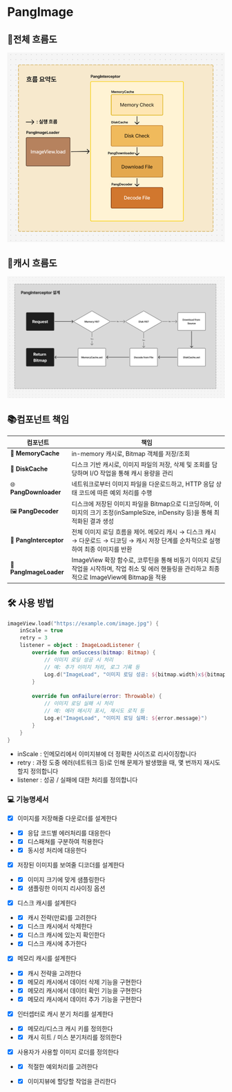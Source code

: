 
# PangImage
  

## 🚀전체 흐름도
![라이브러리 플로우](./images/library-flow.png)
  

## 🔁캐시 흐름도
![캐시 플로우](./images/cache-flow.png)
  
  

## 📚컴포넌트 책임
| 컴포넌트 | 책임 |
| --- | --- |
| 🧠 **MemoryCache** | in-memory 캐시로, Bitmap 객체를 저장/조회 |
| 💾 **DiskCache** | 디스크 기반 캐시로, 이미지 파일의 저장, 삭제 및 조회를 담당하며 I/O 작업을 통해 캐시 용량을 관리 |
| 🌐 **PangDownloader** | 네트워크로부터 이미지 파일을 다운로드하고, HTTP 응답 상태 코드에 따른 예외 처리를 수행 |
| 🖼 **PangDecoder** | 디스크에 저장된 이미지 파일을 Bitmap으로 디코딩하며, 이미지의 크기 조정(inSampleSize, inDensity 등)을 통해 최적화된 결과 생성 |
| 🔁 **PangInterceptor** | 전체 이미지 로딩 흐름을 제어. 메모리 캐시 → 디스크 캐시 → 다운로드 → 디코딩 → 캐시 저장 단계를 순차적으로 실행하여 최종 이미지를 반환 |
| 📲 **PangImageLoader** | ImageView 확장 함수로, 코루틴을 통해 비동기 이미지 로딩 작업을 시작하며, 작업 취소 및 에러 핸들링을 관리하고 최종적으로 ImageView에 Bitmap을 적용 |
  
  

## 🛠️ 사용 방법
```kotlin
imageView.load("https://example.com/image.jpg") {
    inScale = true
    retry = 3
    listener = object : ImageLoadListener {
        override fun onSuccess(bitmap: Bitmap) {
            // 이미지 로딩 성공 시 처리
            // 예: 추가 이미지 처리, 로그 기록 등
            Log.d("ImageLoad", "이미지 로딩 성공: ${bitmap.width}x${bitmap.height}")
        }

        override fun onFailure(error: Throwable) {
            // 이미지 로딩 실패 시 처리
            // 예: 에러 메시지 표시, 재시도 로직 등
            Log.e("ImageLoad", "이미지 로딩 실패: ${error.message}")
        }
    }
}
```

- inScale : 인메모리에서 이미지뷰에 더 정확한 사이즈로 리사이징합니다
- retry : 과정 도중 에러(네트워크 등)로 인해 문제가 발생했을 때, 몇 번까지 재시도할지 정의합니다
- listener : 성공 / 실패에 대한 처리를 정의합니다
  

### 💻 기능명세서

- [x] 이미지를 저장해줄 다운로더를 설계한다
- - [x] 응답 코드별 에러처리를 대응한다
- - [x] 디스패쳐를 구분하여 적용한다
- - [x] 동시성 처리에 대응한다
- [x] 저장된 이미지를 보여줄 디코더를 설계한다
- - [x] 이미지 크기에 맞게 샘플링한다
- - [x] 샘플링한 이미지 리사이징 옵션
- [x] 디스크 캐시를 설계한다
- - [x] 캐시 전략(만료)를 고려한다
- - [x] 디스크 캐시에서 삭제한다
- - [x] 디스크 캐시에 있는지 확인한다
- - [x] 디스크 캐시에 추가한다
- [x] 메모리 캐시를 설계한다
- - [x] 캐시 전략을 고려한다
- - [x] 메모리 캐시에서 데이터 삭제 기능을 구현한다
- - [x] 메모리 캐시에서 데이터 확인 기능을 구현한다
- - [x] 메모리 캐시에서 데이터 추가 기능을 구현한다
- [x] 인터셉터로 캐시 분기 처리를 설계한다
- - [x] 메모리/디스크 캐시 키를 정의한다
- - [x] 캐시 히트 / 미스 분기처리를 정의한다
- [x] 사용자가 사용할 이미지 로더를 정의한다
- - [x] 적절한 예외처리를 고려한다
- - [x] 이미지뷰에 할당할 작업을 관리한다

